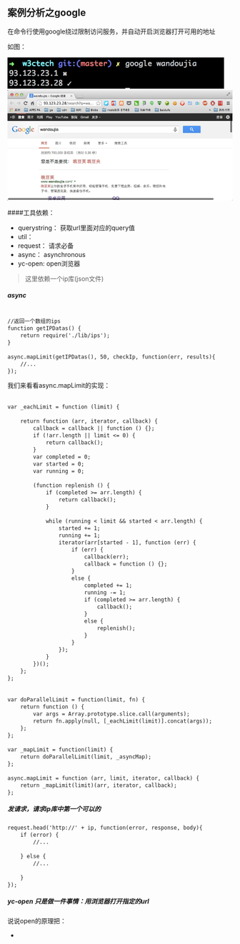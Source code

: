 ## 案例分析之google

在命令行使用google绕过限制访问服务，并自动开启浏览器打开可用的地址

如图：

![google](google-2.png)
![google](google-1.png)

####工具依赖：

* querystring：	  获取url里面对应的query值
* util：           
* request：       请求必备
* async：         asynchronous
* yc-open:		  open浏览器

> 这里依赖一个ip库(json文件)


##### async

```shell

//返回一个数组的ips
function getIPDatas() {
	return require('./lib/ips');
}

async.mapLimit(getIPDatas(), 50, checkIp, function(err, results){
	//...
});
```

我们来看看async.mapLimit的实现：

```shell

var _eachLimit = function (limit) {

    return function (arr, iterator, callback) {
        callback = callback || function () {};
        if (!arr.length || limit <= 0) {
            return callback();
        }
        var completed = 0;
        var started = 0;
        var running = 0;

        (function replenish () {
            if (completed >= arr.length) {
                return callback();
            }

            while (running < limit && started < arr.length) {
                started += 1;
                running += 1;
                iterator(arr[started - 1], function (err) {
                    if (err) {
                        callback(err);
                        callback = function () {};
                    }
                    else {
                        completed += 1;
                        running -= 1;
                        if (completed >= arr.length) {
                            callback();
                        }
                        else {
                            replenish();
                        }
                    }
                });
            }
        })();
    };
};


var doParallelLimit = function(limit, fn) {
    return function () {
        var args = Array.prototype.slice.call(arguments);
        return fn.apply(null, [_eachLimit(limit)].concat(args));
    };
};

var _mapLimit = function(limit) {
    return doParallelLimit(limit, _asyncMap);
};

async.mapLimit = function (arr, limit, iterator, callback) {
    return _mapLimit(limit)(arr, iterator, callback);
};
```



##### 发请求，请求ip库中第一个可以的

```shell
request.head('http://' + ip, function(error, response, body){
	if (error) {
		//...
		
	} else {
		//...

	}
});
```




##### yc-open 只是做一件事情：用浏览器打开指定的url

说说open的原理把：

* 




